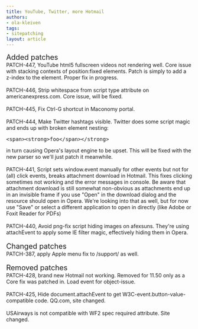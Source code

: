```yaml
---
title: YouTube, Twitter, more Hotmail
authors:
- ola-kleiven
tags:
- sitepatching
layout: article
---
```

<span style="font-size: 140%">Added patches</span><br/>PATCH-447, YouTube html5 fullscreen videos not rendering well. Core issue with stacking contexts of position:fixed elements. Patch is simply to add a z-index to the element. Proper fix in progress.<br/><br/>PATCH-446, Strip whitespace from script type attribute on americanexpress.com. Core issue, will be fixed.<br/><br/>PATCH-445, Fix Ctrl-G shortcut in Maconomy portal.<br/><br/>PATCH-444, Make Twitter hashtags visible. Twitter does some script magic and ends up with broken element nesting: <pre>&lt;span&gt;&lt;strong&gt;foo&lt;/span&gt;&lt;/strong&gt;</pre> in turn causing Opera&#39;s layout engine to be upset. This will be fixed with the new parser so we&#39;ll just patch it meanwhile.<br/><br/>PATCH-441, Script sets window.event manually for other events but not for (all) click events, breaks attachment download in Hotmail. This fixes clicking sometimes not working and the error messages in console. Be aware that attachment download is still somewhat non-obvious as attachments end up in an invisible frame if you use &quot;Open&quot; in the download dialog and the resource should open in Opera. We&#39;re looking into that as well, but for now use &quot;Save&quot; or select a different application to open in directly (like Adobe or Foxit Reader for PDFs)<br/><br/>PATCH-440, Avoid png-fix script hiding images on afexsuns. They&#39;re using attachEvent to apply some IE filter magic, effectively hiding them in Opera.<br/> <br/><span style="font-size: 140%">Changed patches</span><br/>PATCH-387, apply Apple menu fix to /support/ as well.<br/> <br/><span style="font-size: 140%">Removed patches</span><br/>PATCH-428, brand new Hotmail not working. Removed for 11.50 only as a Core fix was patched in. Load event for object-issue.<br/><br/>PATCH-425, Hide document.attachEvent to get W3C-event.button-value-compatible code. QQ.com, site changed.<br/><br/>USAirways is not compatible with WF2 spec required attribute. Site changed.
